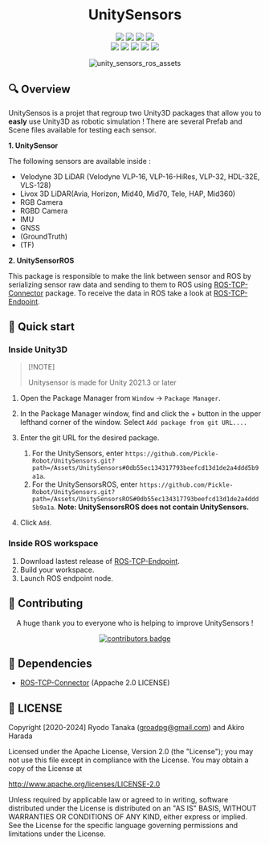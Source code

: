 <div align="center">

# UnitySensors

[![][github-release-shield]][github-release-link]
[![][external-unity-shield]][external-unity-link]
[![][external-ros-shield]][external-ros-link]
[![][github-workflow-shield]][github-workflow-link] <br>
[![][github-contributors-shield]][github-contributors-link]
[![][github-forks-shield]][github-forks-link]
[![][github-stars-shield]][github-stars-link]
[![][github-issues-shield]][github-issues-link]
[![][github-license-shield]][github-license-link]

![unity_sensors_ros_assets](.image/unity_sensors_ros_assets.gif)

</div>

## 🔍 Overview

UnitySensos is a projet that regroup two Unity3D packages that allow you to **easly** use Unity3D as robotic simulation !
There are several Prefab and Scene files available for testing each sensor.

**1. UnitySensor**

The following sensors are available inside :

- Velodyne 3D LiDAR (Velodyne VLP-16, VLP-16-HiRes, VLP-32, HDL-32E, VLS-128)
- Livox 3D LiDAR(Avia, Horizon, Mid40, Mid70, Tele, HAP, Mid360)
- RGB Camera
- RGBD Camera
- IMU
- GNSS
- (GroundTruth)
- (TF)

**2. UnitySensorROS**

This package is responsible to make the link between sensor and ROS by serializing sensor raw data and sending to them to ROS using [ROS-TCP-Connector][external-RosTCPConnector-link] package.
To receive the data in ROS take a look at [ROS-TCP-Endpoint][external-RosTCPEndpoint-link].

## 🚀 Quick start

### Inside Unity3D

> \[!NOTE]
>
> Unitysensor is made for Unity 2021.3 or later

1. Open the Package Manager from `Window` -> `Package Manager`.
2. In the Package Manager window, find and click the + button in the upper lefthand corner of the window. Select `Add package from git URL....`

3. Enter the git URL for the desired package.
    1. For the UnitySensors, enter `https://github.com/Pickle-Robot/UnitySensors.git?path=/Assets/UnitySensors#0db55ec134317793beefcd13d1de2a4ddd5b9a1a`.
    2. For the UnitySensorsROS, enter `https://github.com/Pickle-Robot/UnitySensors.git?path=/Assets/UnitySensorsROS#0db55ec134317793beefcd13d1de2a4ddd5b9a1a`.
    __Note: UnitySensorsROS does not contain UnitySensors.__
4. Click `Add`.

### Inside ROS workspace

1. Download lastest release of [ROS-TCP-Endpoint][external-RosTCPEndpoint-release-link].
2. Build your workspace.
3. Launch ROS endpoint node.

## 🤝 Contributing

<div align="center">

A huge thank you to everyone who is helping to improve UnitySensors !

[![contributors badge][github-contributors-img]][github-contributors-link]

</div>

## 🔗 Dependencies
- [ROS-TCP-Connector][external-RosTCPConnector-link] (Appache 2.0 LICENSE)

## 📄 LICENSE
Copyright [2020-2024] Ryodo Tanaka (groadpg@gmail.com) and Akiro Harada

Licensed under the Apache License, Version 2.0 (the "License"); you may not use this file except in compliance with the License. You may obtain a copy of the License at

http://www.apache.org/licenses/LICENSE-2.0

Unless required by applicable law or agreed to in writing, software distributed under the License is distributed on an "AS IS" BASIS, WITHOUT WARRANTIES OR CONDITIONS OF ANY KIND, either express or implied. See the License for the specific language governing permissions and limitations under the License.

<!-- LINK GROUP -->

[external-unity-shield]: https://img.shields.io/badge/Unity3D-%3E%202021.3-blue?style=flat-square&logo=unity
[external-unity-link]: https://unity.com/
[external-ros-shield]: https://img.shields.io/badge/ROS-1%7C2-blue?style=flat-square&logo=ros
[external-ros-link]: https://www.ros.org/
[external-RosTCPConnector-link]: https://github.com/Unity-Technologies/ROS-TCP-Connector
[external-RosTCPEndpoint-link]: https://github.com/Unity-Technologies/ROS-TCP-Endpoint
[external-RosTCPEndpoint-release-link]: https://github.com/Unity-Technologies/ROS-TCP-Endpoint/releases
[github-workflow-shield]: https://img.shields.io/github/actions/workflow/status/Field-Robotics-Japan/UnitySensors/main.yml?style=flat-square&logo=github&label=CI%20check
[github-workflow-link]: https://github.com/Field-Robotics-Japan/UnitySensors/actions/workflows/main.yml
[github-contributors-img]: https://readme-contribs.as93.net/contributors/Field-Robotics-Japan/UnitySensors?avatarSize=40&shape=circle
[github-contributors-link]: https://github.com/Field-Robotics-Japan/UnitySensors/graphs/contributors
[github-contributors-shield]: https://img.shields.io/github/contributors/Field-Robotics-Japan/UnitySensors?color=B2FFA3&style=flat-square
[github-forks-link]: https://github.com/Field-Robotics-Japan/UnitySensors/network/members
[github-forks-shield]: https://img.shields.io/github/forks/Field-Robotics-Japan/UnitySensors?color=8ae8ff&style=flat-square
[github-issues-link]: https://github.com/Field-Robotics-Japan/UnitySensors/issues
[github-issues-shield]: https://img.shields.io/github/issues/Field-Robotics-Japan/UnitySensors?color=FFDBFA&style=flat-square
[github-license-link]: https://github.com/Field-Robotics-Japan/UnitySensors/blob/main/LICENSE
[github-license-shield]: https://img.shields.io/github/license/Field-Robotics-Japan/UnitySensors?color=FFADAD&style=flat-square
[github-stars-link]: https://github.com/Field-Robotics-Japan/UnitySensors/network/stargazers
[github-stars-shield]: https://img.shields.io/github/stars/Field-Robotics-Japan/UnitySensors?color=F9DC5F&style=flat-square
[github-release-link]: https://github.com/Field-Robotics-Japan/UnitySensors/releases
[github-release-shield]: https://img.shields.io/github/v/release/Field-Robotics-Japan/UnitySensors?color=9BF6FF&logo=github&style=flat-square

